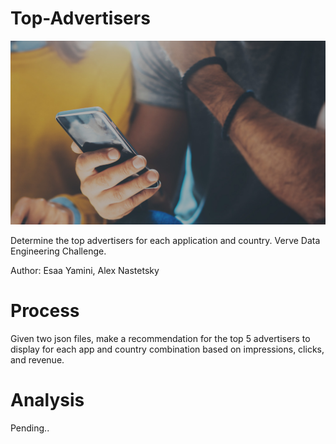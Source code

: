 # **Top-Advertisers**


![Images](image1.jpeg)


Determine the top advertisers for each application and country.  Verve Data Engineering Challenge.


Author: Esaa Yamini, Alex Nastetsky


# **Process**


Given two json files, make a recommendation for the top 5 advertisers to display for each app and country combination based on impressions, clicks, and revenue.


# **Analysis**


Pending..

